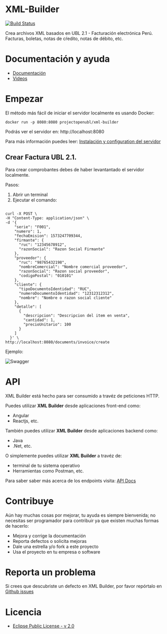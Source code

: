 # XML-Builder
[![Build Status](https://dev.azure.com/project-openubl/xml-builder/_apis/build/status/project-openubl.xml-builder?branchName=master)](https://dev.azure.com/project-openubl/xml-builder/_build/latest?definitionId=1&branchName=master)

Crea archivos XML basados en UBL 2.1 - Facturación electrónica Perú. Facturas, boletas, notas de cŕedito, notas de débito, etc.

# Documentación y ayuda

- [Documentación](https://project-openubl.gitbook.io/xml-builder/)
- [Videos](https://www.youtube.com/channel/UChq3xxjyDgjcU346rp0bbtA/)

# Empezar
El método más fácil de iniciar el servidor localmente es usando Docker:

```
docker run -p 8080:8080 projectopenubl/xml-builder
```

Podrás ver el servidor en: http://localhost:8080 

Para más información puedes leer: [Instalación y configuration del servidor](docs/INSTALACION_CONFIGURACION_SERVIDOR.md)

## Crear Factura UBL 2.1.
Para crear comprobantes debes de haber levantantado el servidor localmente.

Pasos:
1. Abrir un terminal
1. Ejecutar el comando:

```

curl -X POST \
-H "Content-Type: application/json" \
-d '{
    "serie": "F001",
    "numero": 1,
    "fechaEmision": 1573247709344,
    "firmante": {
      "ruc": "12345678912",
      "razonSocial": "Razon Social Firmante"
    },
    "proveedor": {
      "ruc": "98765432198",
      "nombreComercial": "Nombre comercial proveedor",
      "razonSocial": "Razon social proveedor",
      "codigoPostal": "010101"
    },
    "cliente": {
      "tipoDocumentoIdentidad": "RUC",
      "numeroDocumentoIdentidad": "12312312312",
      "nombre": "Nombre o razon social cliente"
    },
    "detalle": [
      {
        "descripcion": "Descripcion del item en venta",
        "cantidad": 1,
        "precioUnitario": 100
      }
    ]
  }' \
http://localhost:8080/documents/invoice/create
```

Ejemplo:

![Swagger](docs/images/curl.gif)

# API
XML Builder está hecho para ser consumido a travéz de peticiones HTTP.

Puedes utilizar **XML Builder** desde aplicaciones front-end como:
- Angular
- Reactjs, etc.

También puedes utilizar **XML Builder** desde aplicaciones backend como:
- Java
- .Net, etc.

O simplemente puedes utilizar **XML Builder** a travéz de:
- terminal de tu sistema operativo
- Herramientas como Postman, etc.

Para saber saber más acerca de los endpoints visita: [API Docs](https://app.swaggerhub.com/apis-docs/project-openubl/xml-builder)

# Contribuye
Aún hay muchas cosas por mejorar, tu ayuda es siempre bienvenida; no necesitas ser programador para contribuir ya que existen muchas formas de hacerlo:

- Mejora y corrige la documentación
- Reporta defectos o solicita mejoras
- Dale una estrella y/o fork a este proyecto
- Usa el proyecto en tu empresa o software 

# Reporta un problema
Si crees que descubriste un defecto en XML Builder, por favor repórtalo en [Github issues](https://github.com/project-openubl/xml-builder/issues)

# Licencia
- [Eclipse Public License - v 2.0](./LICENSE)
